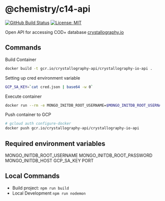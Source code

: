 # @chemistry/c14-api

[![GitHub Build Status](https://github.com/chemistry/crystallography.io/workflows/CI/badge.svg)](https://github.com/chemistry/crystallography.io/actions?query=workflow%3ACI)
[![License: MIT](https://img.shields.io/badge/License-MIT-gren.svg)](https://opensource.org/licenses/MIT)

Open API for accessing COD+ database [crystallography.io](https://crystallography.io/)
## Commands

Build Container

```bash
docker build -t gcr.io/crystallography-api/crystallography-io-api .
```

Setting up cred environment variable

```bash
GCP_SA_KEY=`cat cred.json | base64 -w 0`
```

Execute container

```bash
docker run --rm -e MONGO_INITDB_ROOT_USERNAME=$MONGO_INITDB_ROOT_USERNAME -e MONGO_INITDB_ROOT_PASSWORD=$MONGO_INITDB_ROOT_PASSWORD -e GCP_SA_KEY=$GCP_SA_KEY -e PORT=$PORT -e MONGO_INITDB_HOST=$MONGO_INITDB_HOST --name api gcr.io/crystallography-api/crystallography-io-api
```

Push container to GCP

```bash
# gcloud auth configure-docker
docker push gcr.io/crystallography-api/crystallography-io-api
```

## Required environment variables

MONGO_INITDB_ROOT_USERNAME
MONGO_INITDB_ROOT_PASSWORD
MONGO_INITDB_HOST
GCP_SA_KEY
PORT

## Local Commands

* Build project: `npm run build`
* Local Development `npm run nodemon`
